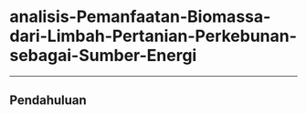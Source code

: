 # analisis-Pemanfaatan-Biomassa-dari-Limbah-Pertanian-Perkebunan-sebagai-Sumber-Energi
---
## Pendahuluan
